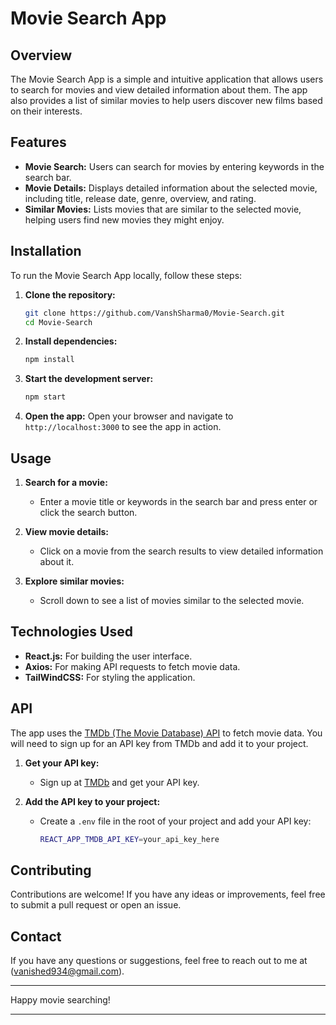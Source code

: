 # Movie Search App

## Overview

The Movie Search App is a simple and intuitive application that allows users to search for movies and view detailed information about them. The app also provides a list of similar movies to help users discover new films based on their interests.

## Features

- **Movie Search:** Users can search for movies by entering keywords in the search bar.
- **Movie Details:** Displays detailed information about the selected movie, including title, release date, genre, overview, and rating.
- **Similar Movies:** Lists movies that are similar to the selected movie, helping users find new movies they might enjoy.

## Installation

To run the Movie Search App locally, follow these steps:

1. **Clone the repository:**
   ```sh
   git clone https://github.com/VanshSharma0/Movie-Search.git
   cd Movie-Search
   ```

2. **Install dependencies:**
   ```sh
   npm install
   ```

3. **Start the development server:**
   ```sh
   npm start
   ```

4. **Open the app:**
   Open your browser and navigate to `http://localhost:3000` to see the app in action.

## Usage

1. **Search for a movie:**
   - Enter a movie title or keywords in the search bar and press enter or click the search button.

2. **View movie details:**
   - Click on a movie from the search results to view detailed information about it.

3. **Explore similar movies:**
   - Scroll down to see a list of movies similar to the selected movie.

## Technologies Used

- **React.js:** For building the user interface.
- **Axios:** For making API requests to fetch movie data.
- **TailWindCSS:** For styling the application.

## API

The app uses the [TMDb (The Movie Database) API](https://www.themoviedb.org/documentation/api) to fetch movie data. You will need to sign up for an API key from TMDb and add it to your project.

1. **Get your API key:**
   - Sign up at [TMDb](https://www.themoviedb.org/signup) and get your API key.

2. **Add the API key to your project:**
   - Create a `.env` file in the root of your project and add your API key:
     ```sh
     REACT_APP_TMDB_API_KEY=your_api_key_here
     ```

## Contributing

Contributions are welcome! If you have any ideas or improvements, feel free to submit a pull request or open an issue.

## Contact

If you have any questions or suggestions, feel free to reach out to me at (vanished934@gmail.com).

---

Happy movie searching!

---

